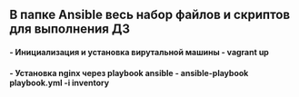 ## В папке Ansible весь набор файлов и скриптов для выполнения ДЗ
#### - Инициализация и установка вирутальной машины - vagrant up
#### - Установка nginx через playbook ansible - ansible-playbook playbook.yml -i inventory